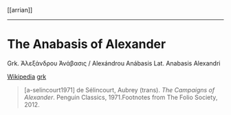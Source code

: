 [[arrian]]

---

# The Anabasis of Alexander
Grk. Ἀλεξάνδρου Ἀνάβασις / Alexándrou Anábasis
Lat. Anabasis Alexandri

[Wikipedia](https://en.wikipedia.org/wiki/The-Anabasis-of-Alexander)
[grk](https://www.perseus.tufts.edu/hopper/text?doc=Arr.+An.&fromdoc=Perseus%3Atext%3A2008.01.0530)

> [a-selincourt1971] de Sélincourt, Aubrey (trans). *The Campaigns of Alexander*. Penguin Classics, 1971.Footnotes from The Folio Society, 2012.